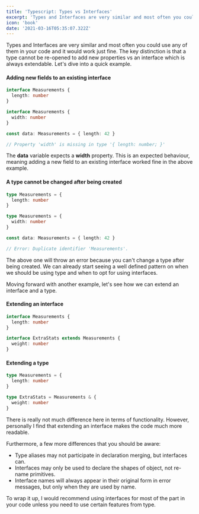 ```yaml
---
title: 'Typescript: Types vs Interfaces'
excerpt: 'Types and Interfaces are very similar and most often you could use any of them in your code and it would work just fine. The key distinction is that a type cannot be re-opened to add new properties to it compared to an interface which is always extendable.'
icon: 'book'
date: '2021-03-16T05:35:07.322Z'
---
```


Types and Interfaces are very similar and most often you could use any of them in your code and it would work just fine. The key distinction is that a type cannot be re-opened to add new properties vs an interface which is always extendable. Let's dive into a quick example.

#### Adding new fields to an existing interface

```ts
interface Measurements {
  length: number
}

interface Measurements {
  width: number
}

const data: Measurements = { length: 42 }

// Property 'width' is missing in type '{ length: number; }'
```

The **data** variable expects a **width** property. This is an expected behaviour, meaning adding a new field to an existing interface worked fine in the above example.

#### A type cannot be changed after being created

```ts
type Measurements = {
  length: number
}

type Measurements = {
  width: number
}

const data: Measurements = { length: 42 }

// Error: Duplicate identifier 'Measurements'.
```

The above one will throw an error because you can't change a type after being created. We can already start seeing a well defined pattern on when we should be using type and when to opt for using interfaces.

Moving forward with another example, let's see how we can extend an interface and a type.

#### Extending an interface

```ts
interface Measurements {
  length: number
}

interface ExtraStats extends Measurements {
  weight: number
}
```

#### Extending a type

```ts
type Measurements = {
  length: number
}

type ExtraStats = Measurements & {
  weight: number
}
```

There is really not much difference here in terms of functionality. However, personally I find that extending an interface makes the code much more readable.

Furthermore, a few more differences that you should be aware:

- Type aliases may not participate in declaration merging, but interfaces can.
- Interfaces may only be used to declare the shapes of object, not re-name primitives.
- Interface names will always appear in their original form in error messages, but only when they are used by name.

To wrap it up, I would recommend using interfaces for most of the part in your code unless you need to use certain features from type.
